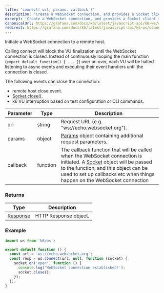 ```yaml
---
title: 'connect( url, params, callback )'
description: 'Create a WebSocket connection, and provides a Socket client to interact with the service.'
excerpt: 'Create a WebSocket connection, and provides a Socket client to interact with the service.'
canonicalUrl: https://grafana.com/docs/k6/latest/javascript-api/k6-ws/connect/
redirect: https://grafana.com/docs/k6/latest/javascript-api/k6-ws/connect/
---
```


<WsBlockquote />

Initiate a WebSocket connection to a remote host.

Calling connect will block the VU finalization until the WebSocket connection is closed. Instead of continuously looping the main function (`export default function() { ... }`) over an over, each VU will be halted listening to async events and executing their event handlers until the connection is closed.

The following events can close the connection:

- remote host close event.
- [Socket.close()](/javascript-api/k6-ws/socket/socket-close).
- k6 VU interruption based on test configuration or CLI commands.

| Parameter | Type     | Description                                                                                                                                                                                                                                                              |
| --------- | -------- | ------------------------------------------------------------------------------------------------------------------------------------------------------------------------------------------------------------------------------------------------------------------------ |
| url       | string   | Request URL (e.g. "ws://echo.websocket.org").                                                                                                                                                                                                                            |
| params    | object   | [Params](/javascript-api/k6-ws/params) object containing additional request parameters.                                                                                                                                                                                |
| callback  | function | The callback function that will be called when the WebSocket connection is initiated. A [Socket](/javascript-api/k6-ws/socket) object will be passed to the function, and this object can be used to set up callbacks etc when things happen on the WebSocket connection |

### Returns

| Type                                         | Description           |
| -------------------------------------------- | --------------------- |
| [Response](/javascript-api/k6-http/response) | HTTP Response object. |

### Example

<CodeGroup labels={[]}>

```javascript
import ws from 'k6/ws';

export default function () {
  const url = 'ws://echo.websocket.org';
  const resp = ws.connect(url, null, function (socket) {
    socket.on('open', function () {
      console.log('WebSocket connection established!');
      socket.close();
    });
  });
}
```

</CodeGroup>
